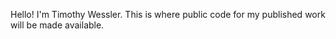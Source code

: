 Hello!
I'm Timothy Wessler.
This is where public code for my published work will be made available.

<!---
DrWessler/DrWessler is a ✨ special ✨ repository because its `README.md` (this file) appears on your GitHub profile.
You can click the Preview link to take a look at your changes.
--->
